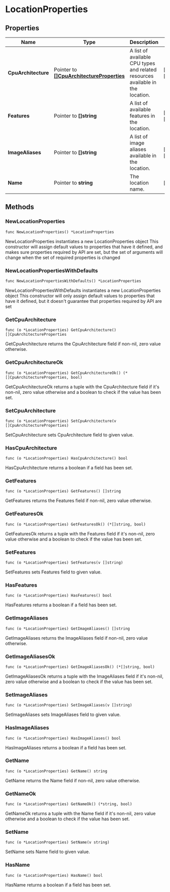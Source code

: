 # LocationProperties

## Properties

|Name | Type | Description | Notes|
|------------ | ------------- | ------------- | -------------|
|**CpuArchitecture** | Pointer to [**[]CpuArchitectureProperties**](CpuArchitectureProperties.md) | A list of available CPU types and related resources available in the location. | [optional] [readonly] |
|**Features** | Pointer to **[]string** | A list of available features in the location. | [optional] [readonly] |
|**ImageAliases** | Pointer to **[]string** | A list of image aliases available in the location. | [optional] [readonly] |
|**Name** | Pointer to **string** | The location name. | [optional] |

## Methods

### NewLocationProperties

`func NewLocationProperties() *LocationProperties`

NewLocationProperties instantiates a new LocationProperties object
This constructor will assign default values to properties that have it defined,
and makes sure properties required by API are set, but the set of arguments
will change when the set of required properties is changed

### NewLocationPropertiesWithDefaults

`func NewLocationPropertiesWithDefaults() *LocationProperties`

NewLocationPropertiesWithDefaults instantiates a new LocationProperties object
This constructor will only assign default values to properties that have it defined,
but it doesn't guarantee that properties required by API are set

### GetCpuArchitecture

`func (o *LocationProperties) GetCpuArchitecture() []CpuArchitectureProperties`

GetCpuArchitecture returns the CpuArchitecture field if non-nil, zero value otherwise.

### GetCpuArchitectureOk

`func (o *LocationProperties) GetCpuArchitectureOk() (*[]CpuArchitectureProperties, bool)`

GetCpuArchitectureOk returns a tuple with the CpuArchitecture field if it's non-nil, zero value otherwise
and a boolean to check if the value has been set.

### SetCpuArchitecture

`func (o *LocationProperties) SetCpuArchitecture(v []CpuArchitectureProperties)`

SetCpuArchitecture sets CpuArchitecture field to given value.

### HasCpuArchitecture

`func (o *LocationProperties) HasCpuArchitecture() bool`

HasCpuArchitecture returns a boolean if a field has been set.

### GetFeatures

`func (o *LocationProperties) GetFeatures() []string`

GetFeatures returns the Features field if non-nil, zero value otherwise.

### GetFeaturesOk

`func (o *LocationProperties) GetFeaturesOk() (*[]string, bool)`

GetFeaturesOk returns a tuple with the Features field if it's non-nil, zero value otherwise
and a boolean to check if the value has been set.

### SetFeatures

`func (o *LocationProperties) SetFeatures(v []string)`

SetFeatures sets Features field to given value.

### HasFeatures

`func (o *LocationProperties) HasFeatures() bool`

HasFeatures returns a boolean if a field has been set.

### GetImageAliases

`func (o *LocationProperties) GetImageAliases() []string`

GetImageAliases returns the ImageAliases field if non-nil, zero value otherwise.

### GetImageAliasesOk

`func (o *LocationProperties) GetImageAliasesOk() (*[]string, bool)`

GetImageAliasesOk returns a tuple with the ImageAliases field if it's non-nil, zero value otherwise
and a boolean to check if the value has been set.

### SetImageAliases

`func (o *LocationProperties) SetImageAliases(v []string)`

SetImageAliases sets ImageAliases field to given value.

### HasImageAliases

`func (o *LocationProperties) HasImageAliases() bool`

HasImageAliases returns a boolean if a field has been set.

### GetName

`func (o *LocationProperties) GetName() string`

GetName returns the Name field if non-nil, zero value otherwise.

### GetNameOk

`func (o *LocationProperties) GetNameOk() (*string, bool)`

GetNameOk returns a tuple with the Name field if it's non-nil, zero value otherwise
and a boolean to check if the value has been set.

### SetName

`func (o *LocationProperties) SetName(v string)`

SetName sets Name field to given value.

### HasName

`func (o *LocationProperties) HasName() bool`

HasName returns a boolean if a field has been set.




